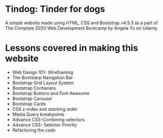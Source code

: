 # Tindog: Tinder for dogs
A simple website made using HTML, CSS and Bootstrap v4.5.3 as a part of The Complete 2020 Web Development Bootcamp by Angela Yu on Udemy.

# Lessons covered in making this website
 * Web Design 101- Wireframing 
 * The Bootstarp Navigation Bar
 * Bootstrap Grid Layout System
 * Bootstrap Containers
 * Bootstrap Buttons and Font Awesome
 * Bootstrap Carousel
 * Bootstrap Cards
 * CSS z-index and stacking order
 * Media Query breakpoints
 * Advance CSS-Combining selectors
 * Advance CSS- Selector Priority
 * Refactoring the code
